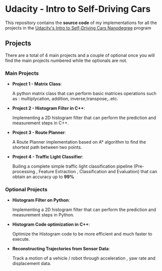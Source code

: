 # Udacity - Intro to Self-Driving Cars


This repository contains the **source code** of my implementations for all the projects in the [Udacity's Intro to Self-Driving Cars Nanodegree](https://www.udacity.com/course/intro-to-self-driving-cars--nd113) program


## Projects

There are a total of 4 main projects and a couple of optional once you will find the main projects numbered while the optionals are not.


### Main Projects


* **Project 1 - Matrix Class**:

  A python matrix class that can perform basic matrices operations such as : multiplycation, addition, inverse,transpose,..etc.


* **Project 2 - Histogram Filter in C++**:

  Implementing a 2D histogram filter that can perform the prediction and measurement steps in C++.



* **Project 3 - Route Planner**:

  A Route Planner implementation based on A* algorithm to find the shortest path between two points.


* **Project 4 - Traffic Light Classifier**:

  Builing a complete simple traffic light classification pipeline (Pre-processing , Feature Extraction , Classification and Evaluation)   that can obtain an accuracy up to **99%**  




### Optional Projects


* **Histogram Filter on Python**:

  Implementing a 2D histogram filter that can perform the prediction and measurement steps in Python.


* **Histogram Code optimization in C++**:

  Optimize the Histogram code to be more efficient and much faster to execute.


* **Reconstructing Trajectories from Sensor Data**:

  Track a motion of a vehicle / robot through acceleration , yaw rate and displacement data.
